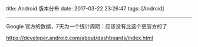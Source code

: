 title: Android 版本分布
date: 2017-03-22 23:26:47
tags: [Android]

---

Google 官方的数据，7天为一个统计周期：应该没有比这个更官方的了

https://developer.android.com/about/dashboards/index.html
